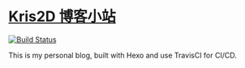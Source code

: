 # [Kris2D 博客小站](https://kris2d.info/)
[![Build Status](https://travis-ci.org/mrcotter/mrcotter.github.io.svg?branch=raw)](https://travis-ci.org/mrcotter/mrcotter.github.io)

This is my personal blog, built with Hexo and use TravisCI for CI/CD.